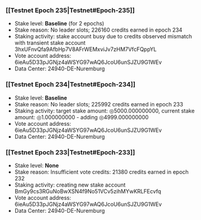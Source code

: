 ### [[Testnet Epoch 235|Testnet#Epoch-235]]
* Stake level: **Baseline** (for 2 epochs)
* Stake reason: No leader slots; 226160 credits earned in epoch 234
* Staking activity: stake account busy due to credits observed mismatch with transient stake account 3hxUFnvQfa9AfbHp7V8AFrWEMxviJv7zHM7VfcFQppYL
* Vote account address: 6ieAu5D33pJGNjz4aWSYG97wAQ6JcoU6unSJZU9G1WEv
* Data Center: 24940-DE-Nuremburg
### [[Testnet Epoch 234|Testnet#Epoch-234]]
* Stake level: **Baseline**
* Stake reason: No leader slots; 225992 credits earned in epoch 233
* Staking activity: target stake amount: ◎5000.000000000, current stake amount: ◎1.000000000 - adding ◎4999.000000000
* Vote account address: 6ieAu5D33pJGNjz4aWSYG97wAQ6JcoU6unSJZU9G1WEv
* Data Center: 24940-DE-Nuremburg
### [[Testnet Epoch 233|Testnet#Epoch-233]]
* Stake level: **None**
* Stake reason: Insufficient vote credits: 21380 credits earned in epoch 232
* Staking activity: creating new stake account BmGy9cs3RGuNoBwXSN4f9No51VCv5zihMYwKRLFEcvfq
* Vote account address: 6ieAu5D33pJGNjz4aWSYG97wAQ6JcoU6unSJZU9G1WEv
* Data Center: 24940-DE-Nuremburg